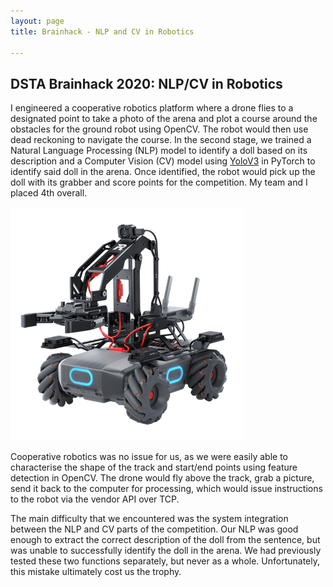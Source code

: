 ```yaml
---
layout: page
title: Brainhack - NLP and CV in Robotics

---
```

## DSTA Brainhack 2020: NLP/CV in Robotics

I engineered a cooperative robotics platform where a drone flies to a designated point to take a photo of the arena and plot a course around the obstacles for the ground robot using OpenCV. The robot would then use dead reckoning to navigate the course. In the second stage, we trained a Natural Language Processing (NLP) model to identify a doll based on its description and a Computer Vision (CV) model using [YoloV3](https://github.com/ultralytics/yolov3) in PyTorch to identify said doll in the arena. Once identified, the robot would pick up the doll with its grabber and score points for the competition. My team and I placed 4th overall. 

![robot we used](/uploads/dji-robomaster.png)

Cooperative robotics was no issue for us, as we were easily able to characterise the shape of the track and start/end points using feature detection in OpenCV. The drone would fly above the track, grab a picture, send it back to the computer for processing, which would issue instructions to the robot via the vendor API over TCP.

The main difficulty that we encountered was the system integration between the NLP and CV parts of the competition. Our NLP was good enough to extract the correct description of the doll from the sentence, but was unable to successfully identify the doll in the arena. We had previously tested these two functions separately, but never as a whole. Unfortunately, this mistake ultimately cost us the trophy.